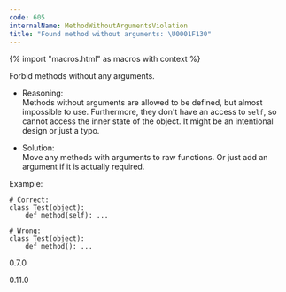```yaml
---
code: 605
internalName: MethodWithoutArgumentsViolation
title: "Found method without arguments: \U0001F130"
---
```


{% import "macros.html" as macros with context %}

Forbid methods without any arguments.

  - Reasoning:  
    Methods without arguments are allowed to be defined, but almost
    impossible to use. Furthermore, they don't have an access to `self`,
    so cannot access the inner state of the object. It might be an
    intentional design or just a typo.

  - Solution:  
    Move any methods with arguments to raw functions. Or just add an
    argument if it is actually required.

Example:

    # Correct:
    class Test(object):
        def method(self): ...
    
    # Wrong:
    class Test(object):
        def method(): ...

<div class="versionadded">

0.7.0

</div>

<div class="versionchanged">

0.11.0

</div>